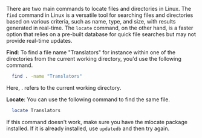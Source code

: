 There are two main commands to locate files and directories in Linux. The `find` command in Linux is a versatile tool for searching files and directories based on various criteria, such as name, type, and size, with results generated in real-time. The `locate` command, on the other hand, is a faster option that relies on a pre-built database for quick file searches but may not provide real-time updates.

**Find**: To find a file name "Translators" for instance within one of the directories from the current working directory, you'd use the following command.

```bash
  find . -name "Translators"

```

Here, . refers to the current working directory.

**Locate**: You can use the following command to find the same file.

```bash
  locate Translators

```

If this command doesn't work, make sure you have the mlocate package installed. If it is already installed, use `updatedb` and then try again.